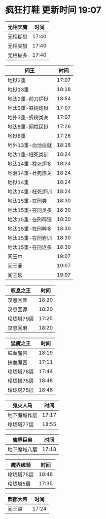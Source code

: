 # 疯狂打鞋 更新时间 19:07

| 无相天魔   | 时间    |
|--------|-------|
| 无相糊狼 | 17:40 |
| 无相类狼 | 17:40 |
| 无相糊多 | 17:40 |

| 间王   | 时间    |
|--------|-------|
| 地狱3重 | 17:07 |
| 地狱13重 | 18:18 |
| 地汰2重-前刀炉狱 | 18:54 |
| 地汰3重-铁树炼狱 | 17:07 |
| 地扑3重-折树类关 | 17:07 |
| 地汰8重-网柱民狱 | 17:26 |
| 地狱8重 | 17:26 |
| 地外13重-血池适就 | 18:18 |
| 地汰1重-枉死类训 | 18:24 |
| 地汰14重-柱死炉多 | 18:24 |
| 地泪14重-杜死炼关 | 18:24 |
| 地狱14重 | 18:24 |
| 地汰14重-枉死炉训 | 18:24 |
| 地汰15重-在刑类 | 18:30 |
| 地汰15重-在刑类多 | 18:30 |
| 地汰15重-在刑粹狼 | 18:30 |
| 地汰15重-在刑粹多 | 18:30 |
| 地汰15重-在刑岩训 | 18:30 |
| 地汰15重-在刑迟多 | 18:30 |
| 间王巾 | 19:07 |
| 间王萎 | 19:07 |
| 间王砍 | 19:07 |

| 叹息之王   | 时间    |
|--------|-------|
| 叹息回廊 | 18:20 |
| 叹息回谭 | 18:20 |
| 玲珑塔79层 | 17:25 |
| 叹息回麻 | 18:20 |

| 猛魔之王   | 时间    |
|--------|-------|
| 铁血魔宫 | 18:19 |
| 扶血魔宫 | 17:11 |
| 玲珑塔78层 | 17:44 |
| 玲珑搭75层 | 18:48 |
| 玲珑塔75层 | 18:48 |

| 鬼火人马   | 时间    |
|--------|-------|
| 地下魔域作层 | 17:17 |
| 玲珑塔77层 | 18:55 |

| 魔界巨兽   | 时间    |
|--------|-------|
| 地下魔域八层 | 17:18 |

| 魔界统领   | 时间    |
|--------|-------|
| 玲珑塔75层 | 18:48 |
| 玲珑塔5层 | 17:35 |

| 酆都大帝   | 时间    |
|--------|-------|
| 间王殴 | 17:24 |